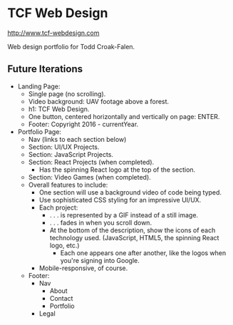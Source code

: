 # TCF Web Design

http://www.tcf-webdesign.com

Web design portfolio for Todd Croak-Falen.

## Future Iterations

- Landing Page:
  - Single page (no scrolling).
  - Video background: UAV footage above a forest.
  - h1: TCF Web Design.
  - One button, centered horizontally and vertically on page: ENTER.
  - Footer: Copyright 2016 - currentYear.
- Portfolio Page:
  - Nav (links to each section below)
  - Section: UI/UX Projects.
  - Section: JavaScript Projects.
  - Section: React Projects (when completed).
    - Has the spinning React logo at the top of the section.
  - Section: Video Games (when completed).
  - Overall features to include:
    - One section will use a background video of code being typed.
    - Use sophisticated CSS styling for an impressive UI/UX.
    - Each project:
      - . . . is represented by a GIF instead of a still image.
      - . . . fades in when you scroll down.
      - At the bottom of the description, show the icons of each technology used. (JavaScript, HTML5, the spinning React logo, etc.)
        - Each one appears one after another, like the logos when you're signing into Google.
    - Mobile-responsive, of course.
  - Footer:
    - Nav
      - About
      - Contact
      - Portfolio
    - Legal